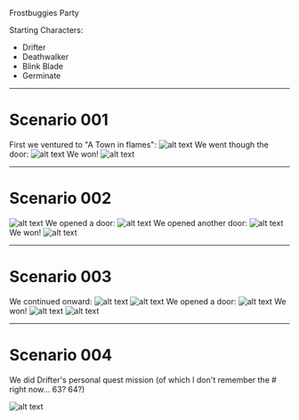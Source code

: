 Frostbuggies Party

Starting Characters:
- Drifter
- Deathwalker
- Blink Blade
- Germinate


---
# Scenario 001
First we ventured to "A Town in flames":
![alt text](images/s001.jpeg "Scenario 1 Intro")
We went though the door:
![alt text](images/s001_5.3.jpeg "Scenario 1 Part A")
We won!
![alt text](images/s001_9.1.jpeg "Scenario 1 Part B")

---
# Scenario 002

![alt text](images/s002.jpeg "Scenario 2 Intro")
We opened a door:
![alt text](images/s002_27.1.jpeg "Scenario 2 Door 1")
We opened another door:
![alt text](images/s002_6.1.jpeg "Scenario 2 Door 2")
We won!
![alt text](images/s002_77.3.jpeg "Scenario 2 Conclusion")

---
# Scenario 003

We continued onward:
![alt text](images/s003_A.jpeg "Scenario 3 Intro A")
![alt text](images/s003_B.jpeg "Scenario 3 Intro B")
We opened a door:
![alt text](images/s003_75.1.jpeg "Scenario 3 Door")
We won!
![alt text](images/s003_15.2.jpeg "Scenario 3 Conclusion")
![alt text](images/s003_63.1.jpeg "Scenario 3 Conclusion Continued")

---
# Scenario 004

We did Drifter's personal quest mission (of which I don't remember the # right now... 63? 64?)

![alt text](images/s004.jpeg "Scenario 4 Intro")
